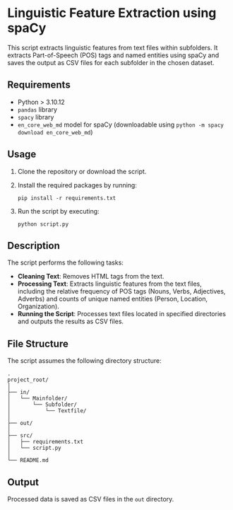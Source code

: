 # Linguistic Feature Extraction using spaCy

This script extracts linguistic features from text files within subfolders. It extracts Part-of-Speech (POS) tags and named entities using spaCy and saves the output as CSV files for each subfolder in the chosen dataset.

## Requirements

- Python > 3.10.12
- `pandas` library
- `spacy` library
- `en_core_web_md` model for spaCy (downloadable using `python -m spacy download en_core_web_md`)

## Usage

1. Clone the repository or download the script.

2. Install the required packages by running:
    ```
    pip install -r requirements.txt
    ```

3. Run the script by executing:
    ```
    python script.py
    ```

## Description

The script performs the following tasks:

- **Cleaning Text**: Removes HTML tags from the text.
- **Processing Text**: Extracts linguistic features from the text files, including the relative frequency of POS tags (Nouns, Verbs, Adjectives, Adverbs) and counts of unique named entities (Person, Location, Organization).
- **Running the Script**: Processes text files located in specified directories and outputs the results as CSV files.

## File Structure
The script assumes the following directory structure:


```
.
project_root/
│
├── in/
│   └── Mainfolder/
│       └── Subfolder/
│           └── Textfile/
│
├── out/
│
├── src/
│   ├── requirements.txt
│   └── script.py
│
└── README.md
```

## Output

Processed data is saved as CSV files in the `out` directory. 
